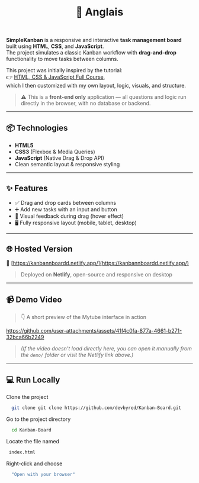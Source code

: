 <h1 align="center">📌 Anglais </h1>
<br>

**SimpleKanban** is a responsive and interactive **task management board** built using **HTML**, **CSS**, and **JavaScript**.  
The project simulates a classic Kanban workflow with **drag-and-drop** functionality to move tasks between columns.

This project was initially inspired by the tutorial:  
👉 [HTML, CSS & JavaScript Full Course](https://www.youtube.com/watch?v=kAiX0itnonM),  
which I then customized with my own layout, logic, visuals, and structure.

> ⚠️ This is a **front-end only** application — all questions and logic run directly in the browser, with no database or backend.


---

## 📦 Technologies

- **HTML5**
- **CSS3** (Flexbox & Media Queries)
- **JavaScript** (Native Drag & Drop API)
- Clean semantic layout & responsive styling

---

## ✨ Features

- ✅ Drag and drop cards between columns  
- ➕ Add new tasks with an input and button  
- 🎨 Visual feedback during drag (hover effect)  
- 🖥️ Fully responsive layout (mobile, tablet, desktop)

---

## 🌐 Hosted Version

🔗 [https://kanbannboardd.netlify.app/](https://kanbannboardd.netlify.app/)

> Deployed on **Netlify**, open-source and responsive on desktop

---

## 📹 Demo Video

> 👇 A short preview of the Mytube interface in action






https://github.com/user-attachments/assets/41f4c0fa-877a-4661-b271-32bca66b2249





> *(If the video doesn’t load directly here, you can open it manually from the `demo/` folder or visit the Netlify link above.)*

---

## 💻  Run Locally

Clone the project

```bash
  git clone git clone https://github.com/devbyred/Kanban-Board.git
```

Go to the project directory

```bash
  cd Kanban-Board
```

Locate the file named

```bash
 index.html
```

Right-click and choose

```bash
  "Open with your browser"
```
